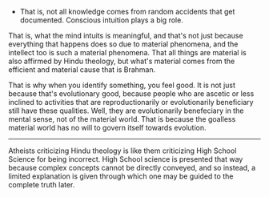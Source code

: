 + That is, not all knowledge comes from random accidents that get documented. Conscious intuition plays a big role.

That is, what the mind intuits is meaningful, and that's not just because everything that happens does so due to material phenomena, and the intellect too is such a material phenomena. That all things are material is also affirmed by Hindu theology, but what's material comes from the efficient and material cause that is Brahman.

That is why when you identify something, you feel good. It is not just because that's evolutionary good, because people who are ascetic or less inclined to activities that are reproductionarily or evolutionarily beneficiary still have these qualities. Well, they are evolutionarily benefeciary in the mental sense, not of the material world. That is because the goalless material world has no will to govern itself towards evolution.

---

Atheists criticizing Hindu theology is like them criticizing High School Science for being incorrect. High School science is presented that way because complex concepts cannot be directly conveyed, and so instead, a limited explanation is given through which one may be guided to the complete truth later.
